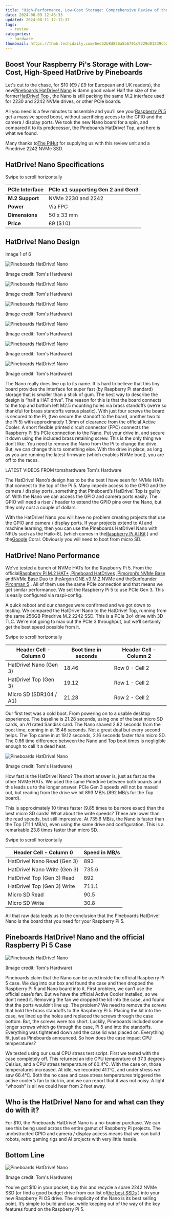 ```yaml
---
title: "High-Performance, Low-Cost Storage: Comprehensive Review of the HatDrive! Nano SSD for Pi Enthusiasts"
date: 2024-08-09 12:46:33
updated: 2024-08-11 12:12:37
tags:
  - review
categories:
  - hardware
thumbnail: https://thmb.techidaily.com/6ed52b8d826a5b6701c9229d81239cb21a1a6ea95480871656b8b252c90f9890.jpeg
---
```


## Boost Your Raspberry Pi's Storage with Low-Cost, High-Speed HatDrive by Pineboards

Let's cut to the chase, for $10 (€9 / £9 for European and UK readers), the new[Pineboards HatDrive! Nano](https://pineboards.io/products/hatdrive-nano-nvme-2230-2242-gen-3-for-raspberry-pi-5) is damn good value! Half the size of the former[HatDrive! Top](https://www.tomshardware.com/raspberry-pi/raspberry-pi-hats/pineberry-pi-hat-drive-review-use-nvme-ssds-with-your-pi) , the Nano is still packing the same M.2 interface used for 2230 and 2242 NVMe drives, or other PCIe boards.

 All you need is a few minutes to assemble and you’ll see your[Raspberry Pi 5](https://www.tomshardware.com/reviews/raspberry-pi-5) get a massive speed boost, without sacrificing access to the GPIO and the camera / display ports. We took the new Nano board for a spin, and compared it to its predecessor, the Pineboards HatDrive! Top, and here is what we found.

 Many thanks to[The PiHut](https://thepihut.com/products/hatdrive-nano-for-raspberry-pi-5) for supplying us with this review unit and a Pinedrive 2242 NVMe SSD.

## HatDrive! Nano Specifications

 Swipe to scroll horizontally

| **PCIe Interface** | PCIe x1 supporting Gen 2 and Gen3 |
| ------------------ | --------------------------------- |
| **M.2 Support**    | NVMe 2230 and 2242                |
| **Power**          | Via FPC                           |
| **Dimensions**     | 50 x 33 mm                        |
| **Price**          | £9 ($10)                          |

## HatDrive! Nano Design

 Image 1 of 6

![Pineboards HatDrive! Nano](https://vanilla.futurecdn.net/cyclingnews/media/img/missing-image.svg)

 (Image credit: Tom's Hardware)

![Pineboards HatDrive! Nano](https://vanilla.futurecdn.net/cyclingnews/media/img/missing-image.svg)

 (Image credit: Tom's Hardware)

![Pineboards HatDrive! Nano](https://vanilla.futurecdn.net/cyclingnews/media/img/missing-image.svg)

 (Image credit: Tom's Hardware)

![Pineboards HatDrive! Nano](https://vanilla.futurecdn.net/cyclingnews/media/img/missing-image.svg)

 (Image credit: Tom's Hardware)

![Pineboards HatDrive! Nano](https://vanilla.futurecdn.net/cyclingnews/media/img/missing-image.svg)

 (Image credit: Tom's Hardware)

![Pineboards HatDrive! Nano](https://vanilla.futurecdn.net/cyclingnews/media/img/missing-image.svg)

 (Image credit: Tom's Hardware)

 The Nano really does live up to its name. It is hard to believe that this tiny board provides the interface for super fast (by Raspberry Pi standard) storage that is smaller than a stick of gum. The best way to describe the design is “half a HAT drive”. The reason for this is that the board connects to the top and bottom left M2.5 mounting holes via brass standoffs (we’re so thankful for brass standoffs versus plastic). With just four screws the board is secured to the Pi, (two secure the standoff to the board, another two to the Pi 5) with approximately 1.3mm of clearance from the official Active Cooler. A short flexible printed circuit connector (FPC) connects the Raspberry Pi 5’s PCIe connection to the Nano. Put your drive in, and secure it down using the included brass retaining screw. This is the only thing we don’t like. You need to remove the Nano from the Pi to change the drive. But, we can change this to something else. With the drive in place, as long as you are running the latest firmware (which enables NVMe boot), you are off to the races.

 LATEST VIDEOS FROM tomshardware Tom's Hardware

 The HatDrive! Nano’s design has to be the best I have seen for NVMe HATs that connect to the top of the Pi 5\. Many impede access to the GPIO and the camera / display ports, something that Pineboard’s HatDrive! Top is guilty of. With the Nano we can access the GPIO and camera ports easily. The GPIO will need a riser / header to extend the GPIO pins over the Nano, but they only cost a couple of dollars.

 With the HatDrive! Nano you will have no problem creating projects that use the GPIO and camera / display ports. If your projects extend to AI and machine learning, then you can use the Pineboards HatDrive! Nano with NPUs such as the Hailo-8L (which comes in the[Raspberry Pi AI Kit](https://www.tomshardware.com/raspberry-pi/raspberry-pi-ai-kit-review) ) and the[Google](https://www.tomshardware.com/tag/google) Coral. Obviously you will need to boot from micro SD.

## HatDrive! Nano Performance

 We’ve tested a bunch of NVMe HATs for the Raspberry Pi 5\. From the official[Raspberry Pi M.2 HAT+](https://www.tomshardware.com/raspberry-pi/raspberry-pi-m2-hat-review) ,[Pineboard HatDrives](https://www.tomshardware.com/raspberry-pi/raspberry-pi-hats/pineberry-pi-hat-drive-review-use-nvme-ssds-with-your-pi) ,[Pimoroni’s NVMe Base](https://www.tomshardware.com/raspberry-pi/pimoroni-nvme-base-for-raspberry-pi-5-review) and[NVMe Base Duo](https://www.tomshardware.com/raspberry-pi/pimoroni-nvme-base-duo-review) to the[Argon ONE v3 M.2 NVMe](https://www.tomshardware.com/raspberry-pi/raspberry-pi-cases/argon-one-v3-m2-nvme-pcie-case-review) and the[Sunfounder Pironman 5](https://www.tomshardware.com/raspberry-pi/raspberry-pi-cases/sunfounder-pironman-5-review) . All of them use the same PCIe connection and that means we get similar performance. We set the Raspberry Pi 5 to use PCIe Gen 3\. This is easily configured via raspi-config.

 A quick reboot and our changes were confirmed and we got down to testing. We compared the HatDrive! Nano to the HatDrive! Top, running from the same 256GB Pinedrive M.2 2242 SSD. This is a PCIe 3x4 drive with 3D TLC. We’re not going to max out the PCIe 3 throughput, but we’ll certainly get the best speed possible from it.

 Swipe to scroll horizontally

| Header Cell - Column 0 | Boot time in seconds | Header Cell - Column 2 |
| ---------------------- | -------------------- | ---------------------- |
| HatDrive! Nano (Gen 3) | 18.46                | Row 0 - Cell 2         |
| HatDrive! Top (Gen 3)  | 19.12                | Row 1 - Cell 2         |
| Micro SD (SDR104 / A1) | 21.28                | Row 2 - Cell 2         |

 Our first test was a cold boot. From powering on to a usable desktop experience. The baseline is 21.28 seconds, using one of the best micro SD cards, an A1 rated Sandisk card. The Nano shaved 2.82 seconds from the boot time, coming in at 18.46 seconds. Not a great deal but every second helps. The Top came in at 19.12 seconds, 2.16 seconds faster than micro SD. The 0.66 time difference between the Nano and Top boot times is negligible enough to call it a dead heat.

![Pineboards HatDrive! Nano](https://cdn.mos.cms.futurecdn.net/FQ4GVfDrLk29JCZMvo7bzV-320-80.png)

 (Image credit: Tom's Hardware)

 How fast is the HatDrive! Nano? The short answer is, just as fast as the other NVMe HATs. We used the same Pinedrive between both boards and this leads us to the longer answer. PCIe Gen 3 speeds will not be maxed out, but reading from the drive we hit 893 MB/s (892 MB/s for the Top board).

 This is approximately 10 times faster (9.85 times to be more exact) than the best micro SD cards! What about the write speeds? These are lower than the read speeds, but still impressive. At 735.6 MB/s, the Nano is faster than the Top (711.1 MB/s), even using the same drive and configuration. This is a remarkable 23.8 times faster than micro SD.

 Swipe to scroll horizontally

| Header Cell - Column 0       | Speed in MB/s |
| ---------------------------- | ------------- |
| HatDrive! Nano Read (Gen 3)  | 893           |
| HatDrive! Nano Write (Gen 3) | 735.6         |
| HatDrive! Top (Gen 3) Read   | 892           |
| HatDrive! Top (Gen 3) Write  | 711.1         |
| Micro SD Read                | 90.5          |
| Micro SD Write               | 30.8          |

 All that raw data leads us to the conclusion that the Pineboards HatDrive! Nano is the board that you need for your Raspberry Pi 5.

## Pineboards HatDrive! Nano and the official Raspberry Pi 5 Case

![Pineboards HatDrive! Nano](https://cdn.mos.cms.futurecdn.net/nzGEoukdwZcg3eTz9bSqfj-320-80.jpg)

 (Image credit: Tom's Hardware)

 Pineboards claim that the Nano can be used inside the official Raspberry Pi 5 case. We dug into our box and found the case and then dropped the Raspberry Pi 5 and Nano board into it. First problem, we can’t use the official case’s fan. But we have the official Active Cooler installed, so we don’t need it. Removing the fan we dropped the kit into the case, and found that the ports wouldn’t line up. The problem? We need to remove the screws that hold the brass standoffs to the Raspberry Pi 5\. Placing the kit into the case, we lined up the holes and replaced the screws through the case bottom. But, the screws were too short. Luckily, Pineboards included some longer screws which go through the case, Pi 5 and into the standoffs. Everything was tightened down and the case lid was placed on. Everything fit, just as Pineboards announced. So how does the case impact CPU temperatures?

 We tested using our usual CPU stress test script. First we tested with the case completely off. This returned an idle CPU temperature of 37.3 degrees Celsius, and a CPU stress temperature of 60.4°C. With the case on, those temperatures increased. At idle, we recorded 41.1°C, and under stress we saw 66.4°C. Both the no case and case stress temperatures triggered the active cooler’s fan to kick in, and we can report that it was not noisy. A light “whoosh” is all we could hear from 2 feet away.

## Who is the HatDrive! Nano for and what can they do with it?

 For $10, the Pineboards HatDrive! Nano is a no-brainer purchase. We can see this being used across the entire gamut of Raspberry Pi projects. The unobstructed GPIO and camera / display access means that we can build robots, retro gaming rigs and AI projects with very little hassle.

## Bottom Line

![Pineboards HatDrive! Nano](https://cdn.mos.cms.futurecdn.net/zZ56qNDy7bvZviMjPJ4uum-320-80.jpg)

 (Image credit: Tom's Hardware)

 You’ve got $10 in your pocket, buy this and recycle a spare 2242 NVMe SSD (or find a good budget drive from our list of[the best SSDs](https://www.tomshardware.com/reviews/best-ssds,3891.html) ) into your new Raspberry Pi OS drive. The simplicity of the Nano is its best selling point. It’s simple to build and use, while keeping out of the way of the key features found on the Raspberry Pi 5.


<ins class="adsbygoogle"
     style="display:block"
     data-ad-format="autorelaxed"
     data-ad-client="ca-pub-7571918770474297"
     data-ad-slot="1223367746"></ins>



<ins class="adsbygoogle"
     style="display:block"
     data-ad-client="ca-pub-7571918770474297"
     data-ad-slot="8358498916"
     data-ad-format="auto"
     data-full-width-responsive="true"></ins>
